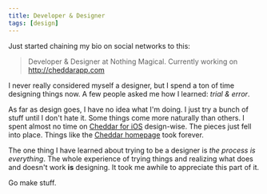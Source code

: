 ```yaml
---
title: Developer & Designer
tags: [design]
---
```


Just started chaining my bio on social networks to this:

> Developer & Designer at Nothing Magical. Currently working on <http://cheddarapp.com>

I never really considered myself a designer, but I spend a ton of time designing things now. A few people asked me how I learned: *trial & error*.

As far as design goes, I have no idea what I'm doing. I just try a bunch of stuff until I don't hate it. Some things come more naturally than others. I spent almost no time on [Cheddar for iOS](http://cheddarapp.com/apps) design-wise. The pieces just fell into place. Things like the [Cheddar homepage](http://cheddarapp.com) took forever.

The one thing I have learned about trying to be a designer is *the process is everything*. The whole experience of trying things and realizing what does and doesn't work **is** designing. It took me awhile to appreciate this part of it.

Go make stuff.
